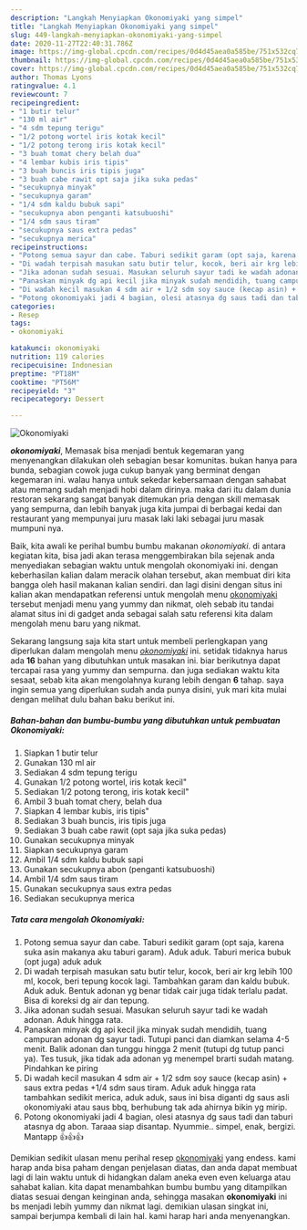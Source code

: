 ```yaml
---
description: "Langkah Menyiapkan Okonomiyaki yang simpel"
title: "Langkah Menyiapkan Okonomiyaki yang simpel"
slug: 449-langkah-menyiapkan-okonomiyaki-yang-simpel
date: 2020-11-27T22:40:31.786Z
image: https://img-global.cpcdn.com/recipes/0d4d45aea0a585be/751x532cq70/okonomiyaki-foto-resep-utama.jpg
thumbnail: https://img-global.cpcdn.com/recipes/0d4d45aea0a585be/751x532cq70/okonomiyaki-foto-resep-utama.jpg
cover: https://img-global.cpcdn.com/recipes/0d4d45aea0a585be/751x532cq70/okonomiyaki-foto-resep-utama.jpg
author: Thomas Lyons
ratingvalue: 4.1
reviewcount: 7
recipeingredient:
- "1 butir telur"
- "130 ml air"
- "4 sdm tepung terigu"
- "1/2 potong wortel iris kotak kecil"
- "1/2 potong terong iris kotak kecil"
- "3 buah tomat chery belah dua"
- "4 lembar kubis iris tipis"
- "3 buah buncis iris tipis juga"
- "3 buah cabe rawit opt saja jika suka pedas"
- "secukupnya minyak"
- "secukupnya garam"
- "1/4 sdm kaldu bubuk sapi"
- "secukupnya abon penganti katsubuoshi"
- "1/4 sdm saus tiram"
- "secukupnya saus extra pedas"
- "secukupnya merica"
recipeinstructions:
- "Potong semua sayur dan cabe. Taburi sedikit garam (opt saja, karena suka asin makanya aku taburi garam). Aduk aduk. Taburi merica bubuk (opt juga) aduk aduk"
- "Di wadah terpisah masukan satu butir telur, kocok, beri air krg lebih 100 ml, kocok, beri tepung kocok lagi. Tambahkan garam dan kaldu bubuk. Aduk aduk. Bentuk adonan yg benar tidak cair juga tidak terlalu padat. Bisa di koreksi dg air dan tepung."
- "Jika adonan sudah sesuai. Masukan seluruh sayur tadi ke wadah adonan. Aduk hingga rata."
- "Panaskan minyak dg api kecil jika minyak sudah mendidih, tuang campuran adonan dg sayur tadi. Tutupi panci dan diamkan selama 4-5 menit. Balik adonan dan tunggu hingga 2 menit (tutupi dg tutup panci ya). Tes tusuk, jika tidak ada adonan yg menempel brarti sudah matang. Pindahkan ke piring"
- "Di wadah kecil masukan 4 sdm air + 1/2 sdm soy sauce (kecap asin) + saus extra pedas +1/4 sdm saus tiram. Aduk aduk hingga rata tambahkan sedikit merica, aduk aduk, saus ini bisa diganti dg saus asli okonomiyaki atau saus bbq, berhubung tak ada ahirnya bikin yg mirip."
- "Potong okonomiyaki jadi 4 bagian, olesi atasnya dg saus tadi dan taburi atasnya dg abon. Taraaa siap disantap. Nyummie.. simpel, enak, bergizi. Mantapp 👍👍👍"
categories:
- Resep
tags:
- okonomiyaki

katakunci: okonomiyaki 
nutrition: 119 calories
recipecuisine: Indonesian
preptime: "PT18M"
cooktime: "PT56M"
recipeyield: "3"
recipecategory: Dessert

---
```



![Okonomiyaki](https://img-global.cpcdn.com/recipes/0d4d45aea0a585be/751x532cq70/okonomiyaki-foto-resep-utama.jpg)

<b><i>okonomiyaki</i></b>, Memasak bisa menjadi bentuk kegemaran yang menyenangkan dilakukan oleh sebagian besar komunitas. bukan hanya para bunda, sebagian cowok juga cukup banyak yang berminat dengan kegemaran ini. walau hanya untuk sekedar kebersamaan dengan sahabat atau memang sudah menjadi hobi dalam dirinya. maka dari itu dalam dunia restoran sekarang sangat banyak ditemukan pria dengan skill memasak yang sempurna, dan lebih banyak juga kita jumpai di berbagai kedai dan restaurant yang mempunyai juru masak laki laki sebagai juru masak mumpuni nya.



Baik, kita awali ke perihal bumbu bumbu makanan <i>okonomiyaki</i>. di antara kegiatan kita, bisa jadi akan terasa menggembirakan bila sejenak anda menyediakan sebagian waktu untuk mengolah okonomiyaki ini. dengan keberhasilan kalian dalam meracik olahan tersebut, akan membuat diri kita bangga oleh hasil makanan kalian sendiri. dan lagi disini dengan situs ini kalian akan mendapatkan referensi untuk mengolah menu <u>okonomiyaki</u> tersebut menjadi menu yang yummy dan nikmat, oleh sebab itu tandai alamat situs ini di gadget anda sebagai salah satu referensi kita dalam mengolah menu baru yang nikmat.


Sekarang langsung saja kita start untuk membeli perlengkapan yang diperlukan dalam mengolah menu <u><i>okonomiyaki</i></u> ini. setidak tidaknya harus ada <b>16</b> bahan yang dibutuhkan untuk masakan ini. biar berikutnya dapat tercapai rasa yang yummy dan sempurna. dan juga sediakan waktu kita sesaat, sebab kita akan mengolahnya kurang lebih dengan <b>6</b> tahap. saya ingin semua yang diperlukan sudah anda punya disini, yuk mari kita mulai dengan melihat dulu bahan baku berikut ini.

<!--inarticleads1-->

##### Bahan-bahan dan bumbu-bumbu yang dibutuhkan untuk pembuatan Okonomiyaki:

1. Siapkan 1 butir telur
1. Gunakan 130 ml air
1. Sediakan 4 sdm tepung terigu
1. Gunakan 1/2 potong wortel, iris kotak kecil&#34;
1. Sediakan 1/2 potong terong, iris kotak kecil&#34;
1. Ambil 3 buah tomat chery, belah dua
1. Siapkan 4 lembar kubis, iris tipis&#34;
1. Sediakan 3 buah buncis, iris tipis juga
1. Sediakan 3 buah cabe rawit (opt saja jika suka pedas)
1. Gunakan secukupnya minyak
1. Siapkan secukupnya garam
1. Ambil 1/4 sdm kaldu bubuk sapi
1. Gunakan secukupnya abon (penganti katsubuoshi)
1. Ambil 1/4 sdm saus tiram
1. Gunakan secukupnya saus extra pedas
1. Sediakan secukupnya merica




<!--inarticleads2-->

##### Tata cara mengolah Okonomiyaki:

1. Potong semua sayur dan cabe. Taburi sedikit garam (opt saja, karena suka asin makanya aku taburi garam). Aduk aduk. Taburi merica bubuk (opt juga) aduk aduk
1. Di wadah terpisah masukan satu butir telur, kocok, beri air krg lebih 100 ml, kocok, beri tepung kocok lagi. Tambahkan garam dan kaldu bubuk. Aduk aduk. Bentuk adonan yg benar tidak cair juga tidak terlalu padat. Bisa di koreksi dg air dan tepung.
1. Jika adonan sudah sesuai. Masukan seluruh sayur tadi ke wadah adonan. Aduk hingga rata.
1. Panaskan minyak dg api kecil jika minyak sudah mendidih, tuang campuran adonan dg sayur tadi. Tutupi panci dan diamkan selama 4-5 menit. Balik adonan dan tunggu hingga 2 menit (tutupi dg tutup panci ya). Tes tusuk, jika tidak ada adonan yg menempel brarti sudah matang. Pindahkan ke piring
1. Di wadah kecil masukan 4 sdm air + 1/2 sdm soy sauce (kecap asin) + saus extra pedas +1/4 sdm saus tiram. Aduk aduk hingga rata tambahkan sedikit merica, aduk aduk, saus ini bisa diganti dg saus asli okonomiyaki atau saus bbq, berhubung tak ada ahirnya bikin yg mirip.
1. Potong okonomiyaki jadi 4 bagian, olesi atasnya dg saus tadi dan taburi atasnya dg abon. Taraaa siap disantap. Nyummie.. simpel, enak, bergizi. Mantapp 👍👍👍




Demikian sedikit ulasan menu perihal resep <u>okonomiyaki</u> yang endess. kami harap anda bisa paham dengan penjelasan diatas, dan anda dapat membuat lagi di lain waktu untuk di hidangkan dalam aneka even even keluarga atau sahabat kalian. kita dapat menambahkan bumbu bumbu yang ditampilkan diatas sesuai dengan keinginan anda, sehingga masakan <b>okonomiyaki</b> ini bs menjadi lebih yummy dan nikmat lagi. demikian ulasan singkat ini, sampai berjumpa kembali di lain hal. kami harap hari anda menyenangkan.
